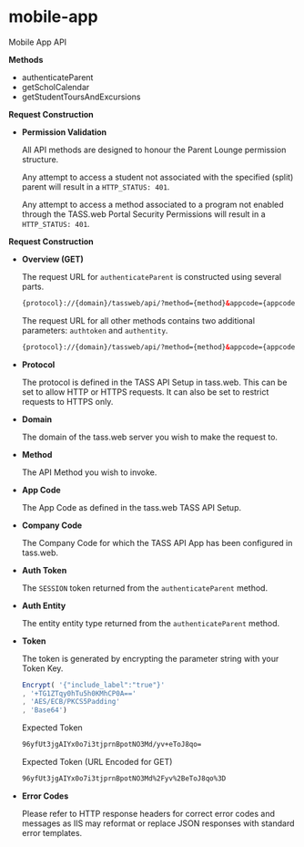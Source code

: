 # mobile-app
Mobile App API

**Methods**

  * authenticateParent
  * getScholCalendar
  * getStudentToursAndExcursions

**Request Construction**

* **Permission Validation**

	All API methods are designed to honour the Parent Lounge permission structure.  

	Any attempt to access a student not associated with the specified (split) parent will result in a `HTTP_STATUS: 401`.

	Any attempt to access a method associated to a program not enabled through the TASS.web Portal Security Permissions will result in a `HTTP_STATUS: 401`.

**Request Construction**

* **Overview (GET)**

	The request URL for `authenticateParent` is constructed using several parts.

	```HTML
	{protocol}://{domain}/tassweb/api/?method={method}&appcode={appcode}&company={companycode}&v=2&token={token}
	````

	The request URL for all other methods contains two additional parameters: `authtoken` and `authentity`.

	```HTML
	{protocol}://{domain}/tassweb/api/?method={method}&appcode={appcode}&company={companycode}&v=2&token={token}&authtoken={authtoken}&authentity={authentity}
	````

* **Protocol**

	The protocol is defined in the TASS API Setup in tass.web. This can be set to allow HTTP or HTTPS requests. It can also be set to restrict requests to HTTPS only.

* **Domain**

	The domain of the tass.web server you wish to make the request to.

* **Method**

	The API Method you wish to invoke.

* **App Code**

	The App Code as defined in the tass.web TASS API Setup.

* **Company Code**

	The Company Code for which the TASS API App has been configured in tass.web.

* **Auth Token**

	The `SESSION` token returned from the `authenticateParent` method.

* **Auth Entity**

	The entity entity type returned from the `authenticateParent` method.

* **Token**

	The token is generated by encrypting the parameter string with your Token Key.

	```JAVASCRIPT
	Encrypt( '{"include_label":"true"}'
	, '+TG1ZTqy0hTu5h0KMhCP0A=='
	, 'AES/ECB/PKCS5Padding'
	, 'Base64')
	```

	Expected Token

	```HTML
	96yfUt3jgAIYx0o7i3tjprnBpotNO3Md/yv+eToJ8qo=
	```

	Expected Token (URL Encoded for GET)

	```HTML
	96yfUt3jgAIYx0o7i3tjprnBpotNO3Md%2Fyv%2BeToJ8qo%3D
	```

* **Error Codes**

	Please refer to HTTP response headers for correct error codes and messages as IIS may reformat or replace JSON responses with standard error templates.
